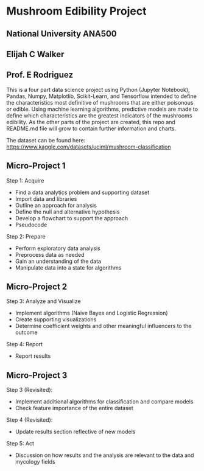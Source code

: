 # Mushroom Edibility Project

## National University ANA500

## Elijah C Walker

## Prof. E Rodriguez

This is a four part data science project using Python (Jupyter Notebook), Pandas, Numpy, Matplotlib, Scikit-Learn, and Tensorflow intended to define the characteristics most definitive of mushrooms that are either poisonous or edible. Using machine learning algorithms, predictive models are made to define which characteristics are the greatest indicators of the mushrooms edibility. As the other parts of the project are created, this repo and README.md file will grow to contain further information and charts.

The dataset can be found here:
https://www.kaggle.com/datasets/uciml/mushroom-classification

## Micro-Project 1

Step 1: Acquire

-   Find a data analytics problem and supporting dataset
-   Import data and libraries
-   Outline an approach for analysis
-   Define the null and alternative hypothesis
-   Develop a flowchart to support the approach
-   Pseudocode

Step 2: Prepare

-   Perform exploratory data analysis
-   Preprocess data as needed
-   Gain an understanding of the data
-   Manipulate data into a state for algorithms

## Micro-Project 2

Step 3: Analyze and Visualize

-   Implement algorithms (Naive Bayes and Logistic Regression)
-   Create supporting visualizations
-   Determine coefficient weights and other meaningful influencers to the outcome

Step 4: Report

-   Report results

## Micro-Project 3

Step 3 (Revisited):

-   Implement additional algorithms for classification and compare models
-   Check feature importance of the entire dataset

Step 4 (Revisited):

-   Update results section reflective of new models

Step 5: Act

-   Discussion on how results and the analysis are relevant to the data and mycology fields
